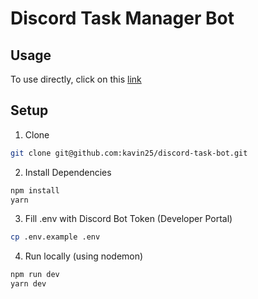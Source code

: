# Discord Task Manager Bot

## Usage

To use directly, click on this [link](https://discord.com/api/oauth2/authorize?client_id=829723733966979142&permissions=8&scope=bot)

## Setup

1. Clone

```sh
git clone git@github.com:kavin25/discord-task-bot.git
```

2. Install Dependencies

```sh
npm install
yarn
```

3. Fill .env with Discord Bot Token (Developer Portal)

```sh
cp .env.example .env
```

4. Run locally (using nodemon)

```sh
npm run dev
yarn dev
```
